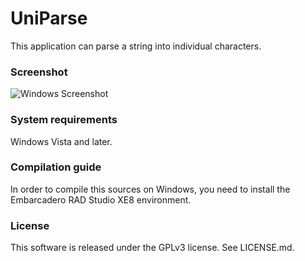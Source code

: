 ﻿# UniParse

This application can parse a string into individual characters.

### Screenshot

![Windows Screenshot](http://habrastorage.org/files/211/65b/44c/21165b44cf994474b6db3059cc6d9694.png)

### System requirements

Windows Vista and later.

### Compilation guide

In order to compile this sources on Windows, you need to install the Embarcadero RAD Studio XE8 environment.

### License

This software is released under the GPLv3 license. See LICENSE.md.
